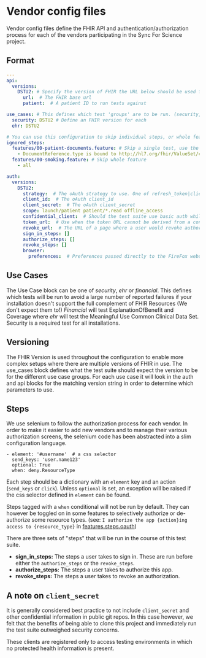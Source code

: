 # Vendor config files

Vendor config files define the FHIR API and authentication/authorization process for each of the vendors participating in the Sync For Science project.

## Format

```yaml
---
api:
  versions:
    DSTU2: # Specify the version of FHIR the URL below should be used for.
      url:  # The FHIR base url
      patient:  # A patient ID to run tests against

use_cases: # This defines which test 'groups' are to be run. (security, ehr, financial)
  security: DSTU2 # Define an FHIR version for each
  ehr: DSTU2

# You can use this configuration to skip individual steps, or whole features, if they don't apply to your installation.
ignored_steps:
  features/00-patient-documents.feature: # Skip a single test, use the test text from within feature file.
    - DocumentReference.type is bound to http://hl7.org/fhir/ValueSet/c80-doc-typecodes
  features/00-smoking.feature: # Skip whole feature
    - all

auth:
  versions:
    DSTU2:
      strategy:  # The oAuth strategy to use. One of refresh_token|client_credentials|none
      client_id:  # The oAuth client_id
      client_secret:  # The oAuth client_secret
      scope: launch/patient patient/*.read offline_access
      confidential_client:  # Should the test suite use basic auth while requesting tokens.
      token_url:  # Use when the token URL cannot be derived from a conformance statement
      revoke_url:  # The URL of a page where a user would revoke authorizations
      sign_in_steps: []
      authorize_steps: []
      revoke_steps: []
      browser:
        preferences:  # Preferences passed directly to the FireFox webdriver
```

## Use Cases

The Use Case block can be one of *security*, *ehr* or *financial*. This defines which tests will be run to avoid a large number of reported failures if your installation doesn't support the full complement of FHIR Resources (We don't expect them to!) *Financial* will test ExplanationOfBenefit and Coverage where *ehr* will test the Meaningful Use Common Clinical Data Set. Security is a required test for all installations.

## Versioning

The FHIR Version is used throughout the configuration to enable more complex setups where there are multiple versions of FHIR in use. The use_cases block defines what the test suite should expect the version to be for the different use case groups. For each use case it will look in the auth and api blocks for the matching version string in order to determine which parameters to use.

## Steps

We use selenium to follow the authorization process for each vendor. In order to make it easier to add new vendors and to manage their various authorization screens, the selenium code has been abstracted into a slim configuration language.

```
- element: '#username'  # a css selector
  send_keys: 'user.name123'
  optional: True
  when: deny.ResourceType
```

Each step should be a dictionary with an `element` key and an action (`send_keys` or `click`). Unless `optional` is set, an exception will be raised if the css selector defined in `element` can be found.

Steps tagged with a `when` conditional will not be run by default. They can however be toggled on in some features to selectively authorize or de-authorize some resource types. (see: `I authorize the app {action}ing access to {resource_type}` in [features.steps.oauth](https://github.com/sync-for-science/test-suite/blob/master/features/steps/oauth.py))

There are three sets of "steps" that will be run in the course of this test suite.

+ **sign_in_steps:** The steps a user takes to sign in. These are run before either the `authorize_steps` or the `revoke_steps`.
+ **authorize_steps:** The steps a user takes to authorize this app.
+ **revoke_steps:** The steps a user takes to revoke an authorization.

## A note on `client_secret`

It is generally considered best practice to not include `client_secret` and other confidential information in public git repos. In this case however, we felt that the benefits of being able to clone this project and immediately run the test suite outweighed security concerns.

These clients are registered only to access testing environments in which no protected health information is present.
